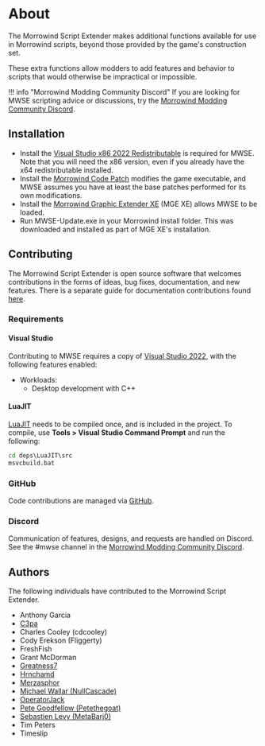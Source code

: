 # About

The Morrowind Script Extender makes additional functions available for use in Morrowind scripts, beyond those provided by the game's construction set.

These extra functions allow modders to add features and behavior to scripts that would otherwise be impractical or impossible.

!!! info "Morrowind Modding Community Discord"
	If you are looking for MWSE scripting advice or discussions, try the [Morrowind Modding Community Discord](https://discord.gg/QDEBbaP).

## Installation

- Install the [Visual Studio x86 2022 Redistributable](https://aka.ms/vs/17/release/vc_redist.x86.exe) is required for MWSE. Note that you will need the x86 version, even if you already have the x64 redistributable installed.
- Install the [Morrowind Code Patch](https://www.nexusmods.com/morrowind/mods/19510/) modifies the game executable, and MWSE assumes you have at least the base patches performed for its own modifications.
- Install the [Morrowind Graphic Extender XE](https://www.nexusmods.com/morrowind/mods/41102) (MGE XE) allows MWSE to be loaded.
- Run MWSE-Update.exe in your Morrowind install folder. This was downloaded and installed as part of MGE XE's installation.


## Contributing

The Morrowind Script Extender is open source software that welcomes contributions in the forms of ideas, bug fixes, documentation, and new features. There is a separate guide for documentation contributions found [here](https://github.com/MWSE/MWSE/tree/docs-contributions-guide/docs).

### Requirements

#### Visual Studio

Contributing to MWSE requires a copy of [Visual Studio 2022](https://www.visualstudio.com/downloads/), with the following features enabled:

- Workloads:
	- Desktop development with C++

#### LuaJIT

[LuaJIT](https://luajit.org/) needs to be compiled once, and is included in the project. To compile, use **Tools > Visual Studio Command Prompt** and run the following:

```bat
cd deps\LuaJIT\src
msvcbuild.bat
```


### GitHub

Code contributions are managed via [GitHub](https://github.com/MWSE/MWSE).


### Discord

Communication of features, designs, and requests are handled on Discord. See the #mwse channel in the [Morrowind Modding Community Discord](https://discord.gg/QDEBbaP).


## Authors

The following individuals have contributed to the Morrowind Script Extender.

- Anthony Garcia
- [C3pa](https://github.com/C3pa)
- Charles Cooley (cdcooley)
- Cody Erekson (Fliggerty)
- FreshFish
- Grant McDorman
- [Greatness7](https://github.com/Greatness7)
- [Hrnchamd](https://github.com/Hrnchamd)
- [Merzasphor](https://github.com/Merzasphor)
- [Michael Wallar (NullCascade)](https://github.com/NullCascade)
- [OperatorJack](https://github.com/OperatorJack)
- [Pete Goodfellow (Petethegoat)](https://github.com/Petethegoat)
- [Sebastien Levy (MetaBarj0)](https://github.com/MetaBarj0)
- Tim Peters
- Timeslip
